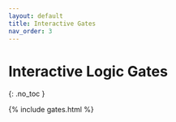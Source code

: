 ```yaml
---
layout: default
title: Interactive Gates
nav_order: 3
---
```

# Interactive Logic Gates
{: .no_toc }

{% include gates.html %}
